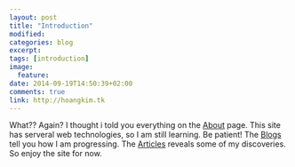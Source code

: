 ```yaml
---
layout: post
title: "Introduction"
modified:
categories: blog
excerpt:
tags: [introduction]
image:
  feature:
date: 2014-09-19T14:50:39+02:00
comments: true
link: http://hoangkim.tk
---
```


What?? Again? I thought i told you everything on the [About][1] page. This site has serveral web technologies, so I am still learning. Be patient!
The [Blogs][2] tell you how I am progressing. The [Articles][3] reveals some of my discoveries. So enjoy the site for now.

[1]:	[/about/] 		"About my website"
[2]:	[/blog/]			"Blogs"
[3]:	[/articles/]	"Articles"
